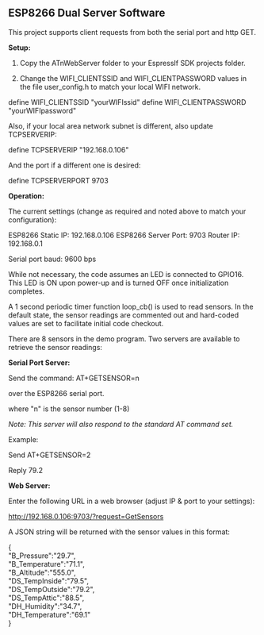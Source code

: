 <h2><strong>ESP8266 Dual Server Software</strong></h2>

This project supports client requests from both the serial port and http GET.

**Setup:**

1. Copy the ATnWebServer folder to your EspressIf SDK projects folder.

2. Change the WIFI_CLIENTSSID and WIFI_CLIENTPASSWORD values in the file user_config.h 
to match your local WIFI network.

define WIFI_CLIENTSSID		"yourWIFIssid"
define WIFI_CLIENTPASSWORD	"yourWIFIpassword"

Also, if your local area network subnet is different, also update TCPSERVERIP:

define TCPSERVERIP			"192.168.0.106"

And the port if a different one is desired:

define TCPSERVERPORT		9703

**Operation:**

The current settings (change as required and noted above to match your configuration):

ESP8266 Static IP: 192.168.0.106
ESP8266 Server Port: 9703
Router IP: 192.168.0.1

Serial port baud: 9600 bps 

While not necessary, the code assumes an LED is connected to GPIO16. This LED is ON upon 
power-up and is turned OFF once initialization completes.

A 1 second periodic timer function loop_cb() is used to read sensors. In the default state, 
the sensor readings are commented out and hard-coded values are set to facilitate initial code
checkout.

There are 8 sensors in the demo program. Two servers are available to retrieve the sensor 
readings:

**Serial Port Server:** 

Send the command: AT+GETSENSOR=n<cr><lf>

over the ESP8266 serial port.

where "n" is the sensor number (1-8)

*Note: This server will also respond to the standard AT command set.*

Example:

Send
AT+GETSENSOR=2<cr><lf>

Reply
79.2

**Web Server:**

Enter the following URL in a web browser (adjust IP & port to your settings):

http://192.168.0.106:9703/?request=GetSensors

A JSON string will be returned with the sensor values in this format:

{<br>
"B_Pressure":"29.7",<br>
"B_Temperature":"71.1",<br>
"B_Altitude":"555.0",<br>
"DS_TempInside":"79.5",<br>
"DS_TempOutside":"79.2",<br>
"DS_TempAttic":"88.5",<br>
"DH_Humidity":"34.7",<br>
"DH_Temperature":"69.1"<br>
}

